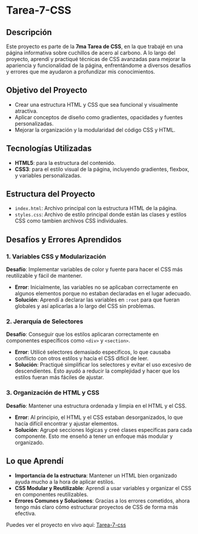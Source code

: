 # Tarea-7-CSS 

## Descripción
Este proyecto es parte de la **7ma Tarea de CSS**, en la que trabajé en una página informativa sobre cuchillos de acero al carbono. 
A lo largo del proyecto, aprendí y practiqué técnicas de CSS avanzadas para mejorar la apariencia y funcionalidad de la página, enfrentándome a diversos desafíos y errores que me ayudaron a profundizar mis conocimientos.

## Objetivo del Proyecto
- Crear una estructura HTML y CSS que sea funcional y visualmente atractiva.
- Aplicar conceptos de diseño como gradientes, opacidades y fuentes personalizadas.
- Mejorar la organización y la modularidad del código CSS y HTML.

## Tecnologías Utilizadas
- **HTML5**: para la estructura del contenido.
- **CSS3**: para el estilo visual de la página, incluyendo gradientes, flexbox, y variables personalizadas.

## Estructura del Proyecto
- `index.html`: Archivo principal con la estructura HTML de la página.
- `styles.css`: Archivo de estilo principal donde están las clases y estilos CSS como tambien archivos CSS individuales.
  
## Desafíos y Errores Aprendidos

### 1. Variables CSS y Modularización
**Desafío**: Implementar variables de color y fuente para hacer el CSS más reutilizable y fácil de mantener.
- **Error**: Inicialmente, las variables no se aplicaban correctamente en algunos elementos porque no estaban declaradas en el lugar adecuado.
- **Solución**: Aprendí a declarar las variables en `:root` para que fueran globales y así aplicarlas a lo largo del CSS sin problemas.

### 2. Jerarquía de Selectores
**Desafío**: Conseguir que los estilos aplicaran correctamente en componentes específicos como `<div>` y `<section>`.
- **Error**: Utilicé selectores demasiado específicos, lo que causaba conflicto con otros estilos y hacía el CSS difícil de leer.
- **Solución**: Practiqué simplificar los selectores y evitar el uso excesivo de descendientes. Esto ayudó a reducir la complejidad y hacer que los estilos fueran más fáciles de ajustar.

### 3. Organización de HTML y CSS
**Desafío**: Mantener una estructura ordenada y limpia en el HTML y el CSS.
- **Error**: Al principio, el HTML y el CSS estaban desorganizados, lo que hacía difícil encontrar y ajustar elementos.
- **Solución**: Agrupé secciones lógicas y creé clases específicas para cada componente. Esto me enseñó a tener un enfoque más modular y organizado.

## Lo que Aprendí
- **Importancia de la estructura**: Mantener un HTML bien organizado ayuda mucho a la hora de aplicar estilos.
- **CSS Modular y Reutilizable**: Aprendí a usar variables y organizar el CSS en componentes reutilizables.
- **Errores Comunes y Soluciones**: Gracias a los errores cometidos, ahora tengo más claro cómo estructurar proyectos de CSS de forma más efectiva.

Puedes ver el proyecto en vivo aquí: [Tarea-7-css](https://tarea-7-clase-css.vercel.app/index.html)
